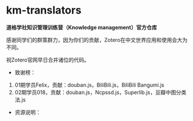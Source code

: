 # km-translators
**道格学社知识管理训练营（Knowledge management）官方仓库**

感谢同学们的群策群力，因为你们的贡献，Zotero在中文世界应用和使用会大为不同。

祝Zotero官网早日合并诸位的代码。

- 致谢榜：

1. 01期学员Felix，贡献：douban.js，BiliBili.js，BiliBili Bangumi.js
2. 02期学员018，贡献：douban.js，Ncpssd.js，Superlib.js，豆瓣中图分类法.js

- 资源说明：
